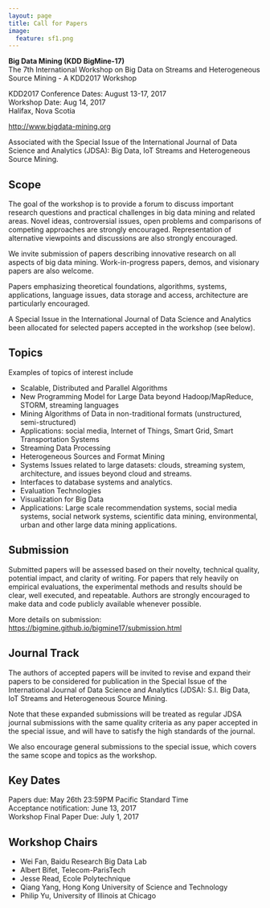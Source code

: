 ```yaml
---
layout: page
title: Call for Papers
image:
  feature: sf1.png
---
```


**Big Data Mining (KDD BigMine-17)**   
The 7th International Workshop on Big Data on Streams and Heterogeneous Source Mining - A KDD2017 Workshop
   
KDD2017 Conference Dates: August 13-17, 2017  
Workshop Date: Aug 14, 2017  
Halifax, Nova Scotia

http://www.bigdata-mining.org

Associated with the Special Issue of the International Journal of Data Science and Analytics (JDSA): Big Data, IoT Streams and Heterogeneous Source Mining.


Scope
-----

The goal of the workshop is to provide a forum to discuss important research questions and practical challenges in big data mining and related areas. Novel ideas, controversial issues, open problems and comparisons of competing approaches are strongly encouraged. Representation of alternative viewpoints and discussions are also strongly encouraged. 

We invite submission of papers describing innovative research on all aspects of big data mining. Work-in-progress papers, demos, and visionary papers are also welcome.

Papers emphasizing theoretical foundations, algorithms, systems, applications, language issues, data storage and access, architecture are particularly encouraged.

A Special Issue in the International Journal of Data Science and Analytics been allocated for selected papers accepted in the workshop (see below).


Topics
------

Examples of topics of interest include

* Scalable, Distributed and Parallel Algorithms
* New Programming Model for Large Data beyond Hadoop/MapReduce, STORM, streaming languages
* Mining Algorithms of Data in non-traditional formats (unstructured, semi-structured)
* Applications: social media, Internet of Things, Smart Grid, Smart Transportation Systems
* Streaming Data Processing
* Heterogeneous Sources and Format Mining
* Systems Issues related to large datasets: clouds, streaming system, architecture, and issues beyond cloud and streams.
* Interfaces to database systems and analytics.
* Evaluation Technologies
* Visualization for Big Data
* Applications: Large scale recommendation systems, social media systems, social network systems, scientific data mining, environmental, urban and other large data mining applications.


Submission
----------

Submitted papers will be assessed based on their novelty, technical quality, potential impact, and clarity of writing. For papers that rely heavily on empirical evaluations, the experimental methods and results should be clear, well executed, and repeatable. Authors are strongly encouraged to make data and code publicly available whenever possible.

More details on submission: https://bigmine.github.io/bigmine17/submission.html


Journal Track
-------------

The authors of accepted papers will be invited to revise and expand their papers to be considered for publication in the Special Issue of the International Journal of Data Science and Analytics (JDSA): S.I. Big Data, IoT Streams and Heterogeneous Source Mining.

Note that these expanded submissions will be treated as regular JDSA journal submissions with the same quality criteria as any paper accepted in the special issue, and will have to satisfy the high standards of the journal. 

We also encourage general submissions to the special issue, which covers the same scope and topics as the workshop.


Key Dates
---------

Papers due: May 26th 23:59PM Pacific Standard Time   
Acceptance notification: June 13, 2017     
Workshop Final Paper Due: July 1, 2017     


Workshop Chairs
---------------

* Wei Fan, Baidu Research Big Data Lab
* Albert Bifet, Telecom-ParisTech
* Jesse Read, Ecole Polytechnique
* Qiang Yang, Hong Kong University of Science and Technology
* Philip Yu, University of Illinois at Chicago

